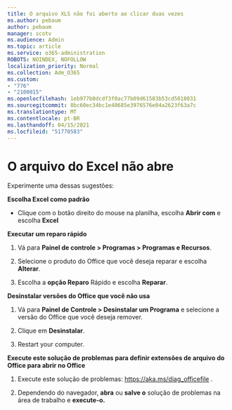 ```yaml
---
title: O arquivo XLS não foi aberto ao clicar duas vezes
ms.author: pebaum
author: pebaum
manager: scotv
ms.audience: Admin
ms.topic: article
ms.service: o365-administration
ROBOTS: NOINDEX, NOFOLLOW
localization_priority: Normal
ms.collection: Adm_O365
ms.custom:
- "776"
- "2100015"
ms.openlocfilehash: 1eb977b0dcdf3f0ac77b09d61583b53cd5018031
ms.sourcegitcommit: 8bc60ec34bc1e40685e3976576e04a2623f63a7c
ms.translationtype: MT
ms.contentlocale: pt-BR
ms.lasthandoff: 04/15/2021
ms.locfileid: "51770583"
---
```

# <a name="excel-file-doesnt-open"></a>O arquivo do Excel não abre

Experimente uma dessas sugestões:

**Escolha Excel como padrão**

* Clique com o botão direito do mouse na planilha, escolha **Abrir com** e escolha **Excel**

**Executar um reparo rápido**

1. Vá para **Painel de controle > Programas > Programas e Recursos**.

2. Selecione o produto do Office que você deseja reparar e escolha **Alterar**.

3. Escolha a **opção Reparo** Rápido e escolha **Reparar**.

**Desinstalar versões do Office que você não usa**

1. Vá para **Painel de Controle > Desinstalar um Programa** e selecione a versão do Office que você deseja remover.

2. Clique em **Desinstalar**.

3. Restart your computer.

**Execute este solução de problemas para definir extensões de arquivo do Office para abrir no Office**

1. Execute este solução de problemas: https://aka.ms/diag_officefile .

2. Dependendo do navegador, **abra** ou **salve o** solução de problemas na área de trabalho e **execute-o.**
